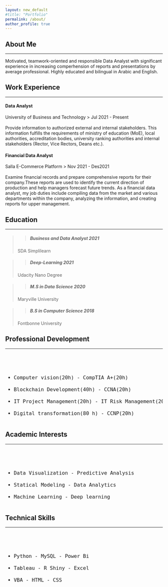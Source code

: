 ```yaml
---
layout: new_default
#title: "Portfolio"
permalink: /about/
author_profile: true
---
```


  
## About Me

---

Motivated, teamwork-oriented and responsible Data Analyst with significant experience in increasing comperhension of reports and presentations by average professional. Highly educated and bilingual in Arabic and English.



## Work Experience

---

#### Data Analyst
University of Business and Technology         > Jul 2021 - Present<br><br>
Provide information to authorized external and internal stakeholders. This information fulfills the requirements of ministry of education (MoE), local authorities, accreditation bodies, university ranking authorities and internal stakeholders (Rector, Vice Rectors, Deans etc.).


#### Financial Data Analyst
Salla E-Commerce Platform                     > Nov 2021 - Des2021 <br><br>
Examine financial records and prepare comprehensive reports for their company.These reports are used to identify the current direction of production and help managers forecast future trends. As a financial data analyst, my job duties include compiling data from the market and various departments within the company, analyzing the information, and creating reports for upper management.


## Education

---

>> ##### Business and Data Analyst          2021
> SDA Simplilearn

>> ##### Deep-Learning                      2021
> Udacity Nano Degree

>> ##### M.S in Data Science                2020
> Maryville University

>> ##### B.S in Computer Science            2018
> Fontbonne University


## Professional Development

---
<font size="4"><pre>
- Computer vision(20h)          - CompTIA A+(20h)            
- Blockchain Development(40h)   - CCNA(20h)
- IT Project Management(20h)    - IT Risk Management(20h)              
- Digital transformation(80 h)  - CCNP(20h)
</pre></font> 



## Academic Interests

---

<font size="4"><pre>
- Data Visualization           - Predictive Analysis
- Statical Modeling            - Data Analytics
- Machine Learning             - Deep learning
</pre></font> 

## Technical Skills

---

<font size="4"><pre>
- Python         - MySQL          - Power Bi
- Tableau        - R Shiny        - Excel
- VBA            - HTML           - CSS
</pre></font> 
